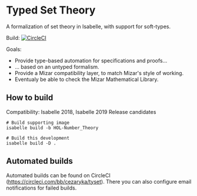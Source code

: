 # Typed Set Theory

A formalization of set theory in Isabelle, with support for soft-types.

Build: [![CircleCI](https://circleci.com/bb/cezaryka/tyset.svg?style=svg&circle-token=2fc0576de43f1f1852e8500afc862e43da2ee1e5)](https://circleci.com/bb/cezaryka/tyset)

Goals:

* Provide type-based automation for specifications and proofs...
* ... based on an untyped formalism.
* Provide a Mizar compatibility layer, to match Mizar's style of working.
* Eventualy be able to check the Mizar Mathematical Library.



## How to build

Compatibility: Isabelle 2018, Isabelle 2019 Release candidates

    # Build supporting image
	isabelle build -b HOL-Number_Theory
	
	# Build this development
	isabelle build -D .

	
## Automated builds

Automated builds can be found on CircleCI (https://circleci.com/bb/cezaryka/tyset).
There you can also configure email notifications for failed builds.